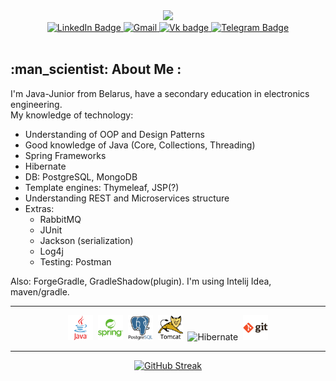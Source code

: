 <div id="header" align="center">
  <img src="https://i.pinimg.com/originals/ab/dc/be/abdcbe5fdef8ee78bdc312cda2b67df6.gif" width="150"/>
</div>

<div id="badges" align ="center">
  <a href="https://www.linkedin.com/in/ne9ko">
    <img src="https://img.shields.io/badge/LinkedIn-blue?style=for-the-badge&logo=linkedin&logoColor=white" alt="LinkedIn Badge"/>
  </a>
  <a href="mailto:xpor2002@gmail.com"><img alt="Gmail" src="https://img.shields.io/badge/Gmail-D14836?style=for-the-badge&logo=gmail&logoColor=white" />
    <img src="https://img.shields.io/badge/Gmail-red?style=for-the-badge&logo=gmail&logoColor=white" alt="Vk badge"/>
  </a>
  <a href="https://t.me/ne9ko">
    <img src="https://img.shields.io/badge/Telegram-blue?style=for-the-badge&logo=telegram&logoColor=black" alt="Telegram Badge"/>
  </a>
  <br>
  <img src="https://komarev.com/ghpvc/?username=Laytin&style=flat-square&color=blue" alt=""/ align="center">
</div>

<h2>:man_scientist: About Me :</h2>

I'm Java-Junior from Belarus, have a secondary education in electronics engineering.
<br>
My knowledge of technology: 

- Understanding of OOP and Design Patterns
- Good knowledge of Java (Core, Collections, Threading)
- Spring Frameworks
- Hibernate
- DB: PostgreSQL, MongoDB
- Template engines: Thymeleaf, JSP(?)
- Understanding REST and Microservices structure
- Extras:
  - RabbitMQ
  - JUnit
  - Jackson (serialization)
  - Log4j
  - Testing: Postman

Also: ForgeGradle, GradleShadow(plugin).
I'm using Intelij Idea, maven/gradle.

---
<div align = "center">
  <img src="https://github.com/devicons/devicon/blob/master/icons/java/java-original-wordmark.svg" title="Java" alt="Java" width="40" height="40"/>&nbsp;
  <img src="https://github.com/devicons/devicon/blob/master/icons/spring/spring-original-wordmark.svg" title="Spring" alt="Spring" width="40" height="40"/>&nbsp;
  <img src="https://github.com/devicons/devicon/blob/master/icons/postgresql/postgresql-original-wordmark.svg" title="PostgreSQL"  alt="PostgreSQL" width="40" height="40"/>&nbsp;
  <img src="https://github.com/devicons/devicon/blob/master/icons/tomcat/tomcat-original-wordmark.svg" title="Tomcat"  alt="Tomcat" width="40" height="40"/>&nbsp;
  <img src="https://cdn.worldvectorlogo.com/logos/hibernate.svg" title="Hibernate"  alt="Hibernate" width="40" height="40"/>&nbsp;
  <img src="https://github.com/devicons/devicon/blob/master/icons/git/git-original-wordmark.svg" title="Git" **alt="Git" width="40" height="40"/>
</div>

---
<div align = "center">

[![GitHub Streak](https://streak-stats.demolab.com/?user=Laytin&theme=prussian)](https://git.io/streak-stats) 
  
</div>
